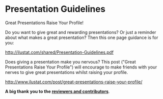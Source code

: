 # Presentation Guidelines

Great Presentations Raise Your Profile!

Do you want to give great and rewarding presentations? Or just a reminder 
about what makes a great presentation? Then this one page guidance is for you:

http://ilustat.com/shared/Presentation-Guidelines.pdf


Does giving a presentation make you nervous? This post ("Great Presentations Raise Your Profile") will encourage to make friends with your nerves to give great presentations whilst raising your profile.

http://www.ilustat.com/post/great-presentations-raise-your-profile/


**A big thank you to the [reviewers and contributors](https://github.com/saghirb/Presentation-Guidelines-EN/Contributors.md)**.
